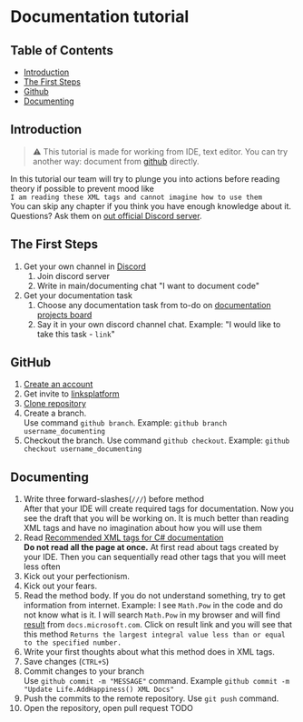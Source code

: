 # Documentation tutorial

## Table of Contents
* [Introduction](#introduction)
* [The First Steps](#the-first-steps)
* [Github](#github)
* [Documenting](#documenting)

## Introduction
> ⚠️ This tutorial is made for working from IDE, text editor. You can try another way: document from [github](https://github.com/) directly.

In this tutorial our team will try to plunge you into actions before reading theory if possible to prevent mood like\
`I am reading these XML tags and cannot imagine how to use them`\
You can skip any chapter if you think you have enough knowledge about it. Questions? Ask them on [out official Discord server](https://discord.gg/eEXJyjWv5e).

## The First Steps
1. Get your own channel in [Discord](https://discord.gg/eEXJyjWv5e)
   1. Join discord server
   2. Write in main/documenting chat "I want to document code"
2. Get your documentation task
   1. Choose any documentation task from to-do on [documentation projects board](https://github.com/orgs/linksplatform/projects/1)
   2. Say it in your own discord channel chat. Example: "I would like to take this task - `link`"

## GitHub
1. [Create an account](https://github.com)
2. Get invite to [linksplatform](https://github.com/linksplatform)
3. [Clone repository](https://docs.github.com/en/get-started/quickstart/fork-a-repo#cloning-your-forked-repository)
4. Create a branch. \
   Use command `github branch`. Example: `github branch username_documenting`
5. Checkout the branch.
   Use command `github checkout`. Example: `github checkout username_documenting`

## Documenting
1. Write three forward-slashes(`///`) before method\
   After that your IDE will create required tags for documentation. Now you see the draft that you will be working on. It is much better than reading XML tags and have no imagination about how you will use them
2. Read [Recommended XML tags for C# documentation](https://docs.microsoft.com/en-us/dotnet/csharp/language-reference/xmldoc/recommended-tags) \
   **Do not read all the page at once.** At first read about tags created by your IDE. Then you can sequentially read other tags that you will meet less often 
3. Kick out your perfectionism.
4. Kick out your fears.
5. Read the method body.
   If you do not understand something, try to get information from internet.
   Example: I see `Math.Pow` in the code and do not know what is it. I will search `Math.Pow` in my browser and will find [result](https://docs.microsoft.com/en-us/dotnet/api/system.math.floor?view=net-5.0) from `docs.microsoft.com`. Click on result link and you will see that this method `Returns the largest integral value less than or equal to the specified number.`
5. Write your first thoughts about what this method does in XML tags.
6. Save changes (`CTRL+S`)
7. Commit changes to your branch \
   Use `github commit -m "MESSAGE"` command. Example `github commit -m "Update Life.AddHappiness() XML Docs"`
8. Push the commits to the remote repository.
   Use `git push` command.
9. Open the repository, open pull request TODO
